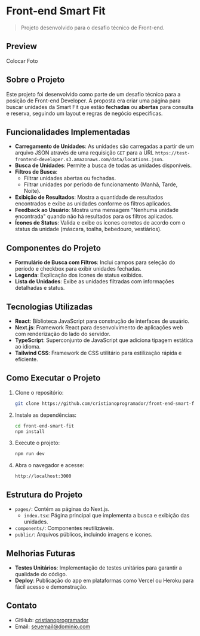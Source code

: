 # Front-end Smart Fit

> Projeto desenvolvido para o desafio técnico de Front-end.

## Preview

Colocar Foto

## Sobre o Projeto

Este projeto foi desenvolvido como parte de um desafio técnico para a posição de Front-end Developer. A proposta era criar uma página para buscar unidades da Smart Fit que estão **fechadas** ou **abertas** para consulta e reserva, seguindo um layout e regras de negócio específicas.

## Funcionalidades Implementadas

- **Carregamento de Unidades**: As unidades são carregadas a partir de um arquivo JSON através de uma requisição `GET` para a URL `https://test-frontend-developer.s3.amazonaws.com/data/locations.json`.
- **Busca de Unidades**: Permite a busca de todas as unidades disponíveis.
- **Filtros de Busca**:
  - Filtrar unidades abertas ou fechadas.
  - Filtrar unidades por período de funcionamento (Manhã, Tarde, Noite).
- **Exibição de Resultados**: Mostra a quantidade de resultados encontrados e exibe as unidades conforme os filtros aplicados.
- **Feedback ao Usuário**: Mostra uma mensagem "Nenhuma unidade encontrada" quando não há resultados para os filtros aplicados.
- **Ícones de Status**: Valida e exibe os ícones corretos de acordo com o status da unidade (máscara, toalha, bebedouro, vestiários).

## Componentes do Projeto

- **Formulário de Busca com Filtros**: Inclui campos para seleção do período e checkbox para exibir unidades fechadas.
- **Legenda**: Explicação dos ícones de status exibidos.
- **Lista de Unidades**: Exibe as unidades filtradas com informações detalhadas e status.

## Tecnologias Utilizadas

- **React**: Biblioteca JavaScript para construção de interfaces de usuário.
- **Next.js**: Framework React para desenvolvimento de aplicações web com renderização do lado do servidor.
- **TypeScript**: Superconjunto de JavaScript que adiciona tipagem estática ao idioma.
- **Tailwind CSS**: Framework de CSS utilitário para estilização rápida e eficiente.

## Como Executar o Projeto

1. Clone o repositório:
    ```bash
    git clone https://github.com/cristianoprogramador/front-end-smart-fit.git
    ```

2. Instale as dependências:
    ```bash
    cd front-end-smart-fit
    npm install
    ```

3. Execute o projeto:
    ```bash
    npm run dev
    ```

4. Abra o navegador e acesse:
    ```
    http://localhost:3000
    ```

## Estrutura do Projeto

- `pages/`: Contém as páginas do Next.js.
  - `index.tsx`: Página principal que implementa a busca e exibição das unidades.
- `components/`: Componentes reutilizáveis.
- `public/`: Arquivos públicos, incluindo imagens e ícones.

## Melhorias Futuras

- **Testes Unitários**: Implementação de testes unitários para garantir a qualidade do código.
- **Deploy**: Publicação do app em plataformas como Vercel ou Heroku para fácil acesso e demonstração.

## Contato

- GitHub: [cristianoprogramador](https://github.com/cristianoprogramador)
- Email: [seuemail@dominio.com](mailto:seuemail@dominio.com)
